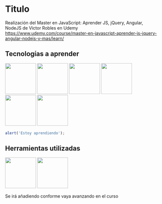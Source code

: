 # Titulo
Realización del Master en JavaScript: Aprender JS, jQuery, Angular, NodeJS de Victor Robles en Udemy https://www.udemy.com/course/master-en-javascript-aprender-js-jquery-angular-nodejs-y-mas/learn/
## Tecnologías a aprender

<img src="https://upload.wikimedia.org/wikipedia/commons/thumb/6/6a/JavaScript-logo.png/1024px-JavaScript-logo.png" width="100px;" display="inline" /> <img src="https://cdn.icon-icons.com/icons2/2415/PNG/512/jquery_plain_logo_icon_146444.png" width="100px;" /> <img src="https://upload.wikimedia.org/wikipedia/commons/thumb/c/c9/JSON_vector_logo.svg/1024px-JSON_vector_logo.svg.png" width="100px;" /> <img src="https://upload.wikimedia.org/wikipedia/commons/4/4c/Typescript_logo_2020.svg" width="100px;"/> <img src="https://upload.wikimedia.org/wikipedia/commons/c/cf/Angular_full_color_logo.svg" width="100px;" /> <img src="https://nodejs.org/static/images/logos/nodejs-new-pantone-black.svg" width="100px;" />

```javascript
alert('Estoy aprendiendo');
```


## Herramientas utilizadas

<img src="https://upload.wikimedia.org/wikipedia/commons/9/9a/Visual_Studio_Code_1.35_icon.svg" width="100px;" />   <img src="https://upload.wikimedia.org/wikipedia/commons/4/4f/WampServer.png" width="100px;" />

Se irá añadiendo conforme vaya avanzando en el curso
